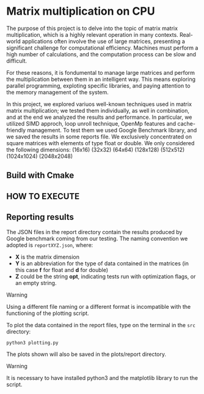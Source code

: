 
# Matrix multiplication on CPU

The purpose of this project is to delve into the topic of matrix matrix multiplication, which is a highly relevant operation in many contexts.
Real-world applications often involve the use of large matrices, presenting a significant challenge for computational efficiency.
Machines must perform a high number of calculations, and the computation process can be slow and difficult.

For these reasons, it is fondumental to manage large matrices and perform the multiplication between them in an intelligent way.
This means exploring parallel programming, exploting specific libraries, and paying attention to the memory management of the system.

In this project, we explored variuos well-known techniques used in matrix matrix multiplication; we tested them individually, as well in combination, and at the end we analyzed the results and performance.
In particular, we utilized SIMD approch, loop unroll technique, OpenMp features and cache-friendly management.
To test them we used Google Benchmark library, and we saved the results in some reports file.
We exclusively concentrated on square matrices with elements of type float or double. 
We only considered the following dimensions:
     (16x16)
     (32x32)
     (64x64)
     (128x128)
     (512x512)
     (1024x1024)
     (2048x2048)

## Build with Cmake


## HOW TO EXECUTE 


## Reporting results
The JSON files in the report directory contain the results produced by Google benchmark coming from our testing.
The naming convention we adopted is
`
reportXYZ.json
`,
where:
- **X** is the matrix dimension
- **Y** is an abbreviation for the type of data contained in the matrices (in this case **f** for float and **d** for double)
- **Z** could be the string **opt**, indicating tests run with optimization flags, or an empty string.

> [!WARNING]
> Using a different file naming or a different format is incompatible with the functioning of the plotting script.

To plot the data contained in the report files, type on the terminal in the `src` directory:
```
python3 plotting.py
```
The plots shown will also be saved in the plots/report directory.
> [!WARNING]
> It is necessary to have installed python3 and the matplotlib library to run the script.
 
